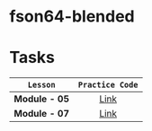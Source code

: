 # fson64-blended

# Tasks

|    `Lesson`     |                                 `Practice Code`                                  |
| :-------------: | :------------------------------------------------------------------------------: |
| **Module - 05** | [Link](https://github.com/pavlo-sheremet-dev/fson64-blended-vite/tree/module-05) |
| **Module - 07** | [Link](https://github.com/pavlo-sheremet-dev/fson64-blended-vite/tree/module-07) |
